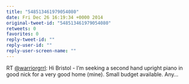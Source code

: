 ```yaml
---
title: "548513461979054080"
date: Fri Dec 26 16:19:34 +0000 2014
original-tweet-id: "548513461979054080"
retweets: 0
favorites: 0
reply-tweet-id: ""
reply-user-id: ""
reply-user-screen-name: ""
---
```

RT <a href="https://twitter.com/warriorgrrl">@warriorgrrl</a>: Hi Bristol - I’m seeking a second hand upright piano in good nick for a very good home (mine). Small budget available. Any…
